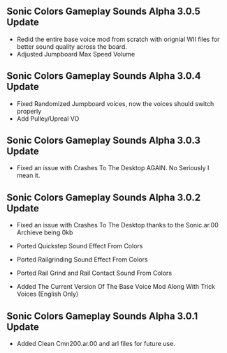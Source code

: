 ## Sonic Colors Gameplay Sounds Alpha 3.0.5 Update
-	Redid the entire base voice mod from scratch with orignial WII files for better sound quality across the board.
-	Adjusted Jumpboard Max Speed Volume

## Sonic Colors Gameplay Sounds Alpha 3.0.4 Update
-	Fixed Randomized Jumpboard voices, now the voices should switch properly
-	Add Pulley/Upreal VO

## Sonic Colors Gameplay Sounds Alpha 3.0.3 Update

-	Fixed an issue with Crashes To The Desktop AGAIN. No Seriously I mean it.




## Sonic Colors Gameplay Sounds Alpha 3.0.2 Update

-	Fixed an issue with Crashes To The Desktop thanks to the Sonic.ar.00 Archieve being 0kb

-	Ported Quickstep Sound Effect From Colors

- 	Ported Railgrinding Sound Effect From Colors

-	Ported Rail Grind and Rail Contact Sound From Colors

- 	Added The Current Version Of The Base Voice Mod Along With Trick Voices (English Only)

## Sonic Colors Gameplay Sounds Alpha 3.0.1 Update

-	Added Clean Cmn200.ar.00 and arl files for future use.


